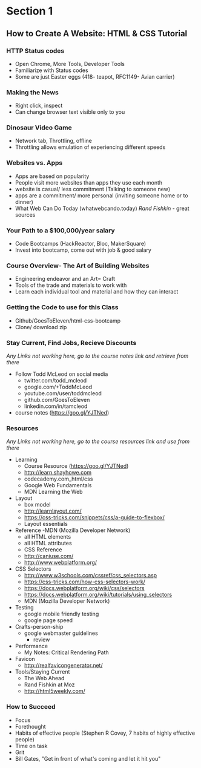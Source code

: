 # Section 1
## How to Create A Website: HTML & CSS Tutorial
### HTTP Status codes
- Open Chrome, More Tools, Developer Tools
- Familiarize with Status codes
- Some are just Easter eggs (418- teapot, RFC1149- Avian carrier)

### Making the News
- Right click, inspect
- Can change browser text visible only to you

### Dinosaur Video Game
- Network tab, Throttling, offline
- Throttling allows emulation of experiencing different speeds

### Websites vs. Apps
- Apps are based on popularity
- People visit more websites than apps they use each month
- website is casual/ less commitment (Talking to someone new)
- apps are a commitment/ more personal (inviting someone home or to dinner)
- What Web Can Do Today (whatwebcando.today)
*Rand Fishkin* - great sources

### Your Path to a $100,000/year salary
- Code Bootcamps (HackReactor, Bloc, MakerSquare)
- Invest into bootcamp, come out with job & good salary

### Course Overview- The Art of Building Websites
- Engineering endeavor and an Art= Craft
- Tools of the trade and materials to work with
- Learn each individual tool and material and how they can interact

### Getting the Code to use for this Class
- Github/GoesToEleven/html-css-bootcamp
- Clone/ download zip

### Stay Current, Find Jobs, Recieve Discounts
*Any Links not working here, go to the course notes link and retrieve from there*
- Follow Todd McLeod on social media
  - twitter.com/todd_mcleod
  - google.com/+ToddMcLeod
  - youtube.com/user/toddmcleod
  - github.com/GoesToEleven
  - linkedin.com/in/tamcleod
- course notes (https://goo.gl/YJTNed)

### Resources
*Any Links not working here, go to the course resources link and use from there*
- Learning
  - Course Resource (https://goo.gl/YJTNed)
  - http://learn.shayhowe.com
  - codecademy.com_html/css
  - Google Web Fundamentals
  - MDN Learning the Web
- Layout
  - box model
  - http://learnlayout.com/
  - https://css-tricks.com/snippets/css/a-guide-to-flexbox/
  - Layout essentials
- Reference
  -MDN (Mozilla Developer Network)
    - all HTML elements
    - all HTML attributes
    - CSS Reference
  - http://caniuse.com/
  - http://www.webplatform.org/
- CSS Selectors
  - http://www.w3schools.com/cssref/css_selectors.asp
  - https://css-tricks.com/how-css-selectors-work/
  - https://docs.webplatform.org/wiki/css/selectors
  - https://docs.webplatform.org/wiki/tutorials/using_selectors
  - MDN (Mozilla Developer Network)
- Testing
  - google mobile friendly testing
  - google page speed
- Crafts-person-ship
  - google webmaster guidelines
    - review
- Performance
  - My Notes: Critical Rendering Path
- Favicon
  - http://realfavicongenerator.net/
- Tools/Staying Current
  - The Web Ahead
  - Rand Fishkin at Moz
  - http://html5weekly.com/

### How to Succeed
- Focus
- Forethought
- Habits of effective people (Stephen R Covey, 7 habits of highly effective people)
- Time on task
- Grit
- Bill Gates, "Get in front of what's coming and let it hit you"
